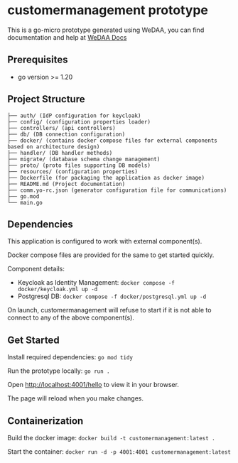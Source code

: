 # customermanagement prototype

This is a go-micro prototype generated using WeDAA, you can find documentation and help at [WeDAA Docs](https://www.wedaa.tech/docs/introduction/what-is-wedaa/)

## Prerequisites

- go version >= 1.20

## Project Structure

```
├── auth/ (IdP configuration for keycloak)
├── config/ (configuration properties loader)
├── controllers/ (api controllers)
├── db/ (DB connection configuration)
├── docker/ (contains docker compose files for external components based on architecture design)
├── handler/ (DB handler methods)
├── migrate/ (database schema change management)
├── proto/ (proto files supporting DB models)
├── resources/ (configuration properties)
├── Dockerfile (for packaging the application as docker image)
├── README.md (Project documentation)
├── comm.yo-rc.json (generator configuration file for communications)
├── go.mod
└── main.go
```

## Dependencies

This application is configured to work with external component(s).

Docker compose files are provided for the same to get started quickly.

Component details:

- Keycloak as Identity Management: `docker compose -f docker/keycloak.yml up -d`
- Postgresql DB: `docker compose -f docker/postgresql.yml up -d`

On launch, customermanagement will refuse to start if it is not able to connect to any of the above component(s).

## Get Started

Install required dependencies: `go mod tidy`

Run the prototype locally: `go run .`

Open [http://localhost:4001/hello](http://localhost:4001/hello) to view it in your browser.

The page will reload when you make changes.

## Containerization

Build the docker image: `docker build -t customermanagement:latest .`

Start the container: `docker run -d -p 4001:4001 customermanagement:latest`
